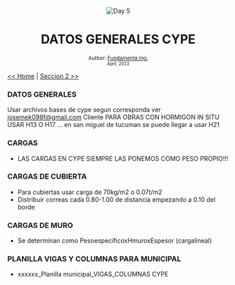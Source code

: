 <div align="center">


![Day 5](./images/banners/React_Banner.png)

  <h1> DATOS GENERALES CYPE</h1>
  

  <sub>Author:
  <a href="" target="_blank">Fundamenta Ing.</a><br>
  <small> April, 2023</small>
  </sub>
</div>

[<< Home](https://github.com/FUNDAMENTA-ING/FUNDAMENTA-DOC/blob/main/README.md) | [Seccion 2 >>](https://github.com/FUNDAMENTA-ING/FUNDAMENTA-DOC/blob/main/README.md)





### DATOS GENERALES
Usar archivos bases de cype segun corresponda ver josemek098f@gmail.com Cliente 
PARA OBRAS CON HORMIGON IN SITU USAR H13 O H17 ... en san miguel de tucuman se puede llegar a usar H21

### CARGAS
- LAS CARGAS EN CYPE SIEMPRE LAS PONEMOS COMO PESO PROPIO!!!
  
### CARGAS DE CUBIERTA
- Para cubiertas usar carga de 70kg/m2 o 0.07t/m2
- Distribuir correas cada 0.80-1.00 de distancia empezando a 0.10 del borde

### CARGAS DE MURO  
- Se determinan como PesoespecificoxHmuroxEspesor (cargalineal)

### PLANILLA VIGAS Y COLUMNAS PARA MUNICIPAL

 - xxxxxx_Planilla municipal_VIGAS_COLUMNAS CYPE


